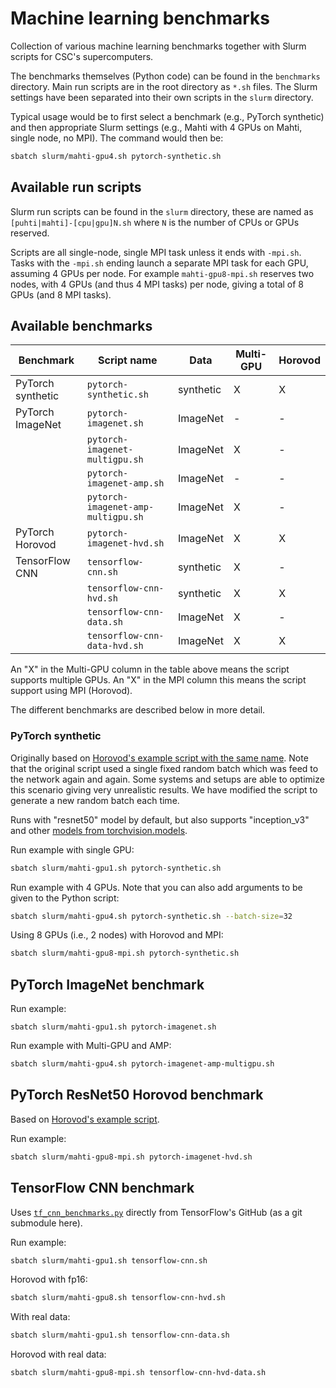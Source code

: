 # Machine learning benchmarks

Collection of various machine learning benchmarks together with Slurm scripts
for CSC's supercomputers.

The benchmarks themselves (Python code) can be found in the `benchmarks`
directory. Main run scripts are in the root directory as `*.sh` files. The Slurm
settings have been separated into their own scripts in the `slurm` directory.

Typical usage would be to first select a benchmark (e.g., PyTorch synthetic) and
then appropriate Slurm settings (e.g., Mahti with 4 GPUs on Mahti, single node,
no MPI). The command would then be:

```bash
sbatch slurm/mahti-gpu4.sh pytorch-synthetic.sh
```

## Available run scripts

Slurm run scripts can be found in the `slurm` directory, these are named as
`[puhti|mahti]-[cpu|gpu]N.sh` where `N` is the number of CPUs or GPUs reserved.

Scripts are all single-node, single MPI task unless it ends with `-mpi.sh`.
Tasks with the `-mpi.sh` ending launch a separate MPI task for each GPU,
assuming 4 GPUs per node. For example `mahti-gpu8-mpi.sh` reserves two nodes,
with 4 GPUs (and thus 4 MPI tasks) per node, giving a total of 8 GPUs (and 8 MPI
tasks).


## Available benchmarks

| Benchmark         | Script name                        | Data      | Multi-GPU | Horovod |
| ---------         | -----------                        | ----      | --------- | ---     |
| PyTorch synthetic | `pytorch-synthetic.sh`             | synthetic | X         | X       |
| PyTorch ImageNet  | `pytorch-imagenet.sh`              | ImageNet  | -         | -       |
|                   | `pytorch-imagenet-multigpu.sh`     | ImageNet  | X         | -       |
|                   | `pytorch-imagenet-amp.sh`          | ImageNet  | -         | -       |
|                   | `pytorch-imagenet-amp-multigpu.sh` | ImageNet  | X         | -       |
| PyTorch Horovod   | `pytorch-imagenet-hvd.sh`          | ImageNet  | X         | X       |
| TensorFlow CNN    | `tensorflow-cnn.sh`                | synthetic | X         | -       |
|                   | `tensorflow-cnn-hvd.sh`            | synthetic | X         | X       |
|                   | `tensorflow-cnn-data.sh`           | ImageNet  | X         | -       |
|                   | `tensorflow-cnn-data-hvd.sh`       | ImageNet  | X         | X       |

An "X" in the Multi-GPU column in the table above means the script supports
multiple GPUs. An "X" in the MPI column this means the script support using MPI
(Horovod).

The different benchmarks are described below in more detail. 


### PyTorch synthetic

Originally based on [Horovod's example script with the same name][1]. Note that
the original script used a single fixed random batch which was feed to the
network again and again. Some systems and setups are able to optimize this
scenario giving very unrealistic results. We have modified the script to
generate a new random batch each time.

Runs with "resnet50" model by default, but also supports "inception_v3" and
other [models from torchvision.models][2].

[1]: https://github.com/horovod/horovod/blob/master/examples/pytorch/pytorch_synthetic_benchmark.py
[2]: https://pytorch.org/vision/stable/models.html

Run example with single GPU:

```bash
sbatch slurm/mahti-gpu1.sh pytorch-synthetic.sh
```

Run example with 4 GPUs. Note that you can also add arguments to be given to
the Python script:

```bash
sbatch slurm/mahti-gpu4.sh pytorch-synthetic.sh --batch-size=32
```

Using 8 GPUs (i.e., 2 nodes) with Horovod and MPI:

```bash
sbatch slurm/mahti-gpu8-mpi.sh pytorch-synthetic.sh
```

## PyTorch ImageNet benchmark

Run example:

```
sbatch slurm/mahti-gpu1.sh pytorch-imagenet.sh
```

Run example with Multi-GPU and AMP:

```bash
sbatch slurm/mahti-gpu4.sh pytorch-imagenet-amp-multigpu.sh
```

## PyTorch ResNet50 Horovod benchmark

Based on [Horovod's example script][3].

[3]: https://github.com/horovod/horovod/blob/master/examples/pytorch/pytorch_imagenet_resnet50.py

Run example:

```bash
sbatch slurm/mahti-gpu8-mpi.sh pytorch-imagenet-hvd.sh
```


## TensorFlow CNN benchmark

Uses [`tf_cnn_benchmarks.py`][4] directly from TensorFlow's GitHub (as a git
submodule here).

[4]: tensorflow-benchmarks/scripts/tf_cnn_benchmarks/tf_cnn_benchmarks.py

Run example:

```bash
sbatch slurm/mahti-gpu1.sh tensorflow-cnn.sh
```

Horovod with fp16:

```bash
sbatch slurm/mahti-gpu8.sh tensorflow-cnn-hvd.sh
```

With real data:

```bash
sbatch slurm/mahti-gpu1.sh tensorflow-cnn-data.sh
```

Horovod with real data:
```bash
sbatch slurm/mahti-gpu8-mpi.sh tensorflow-cnn-hvd-data.sh
```
